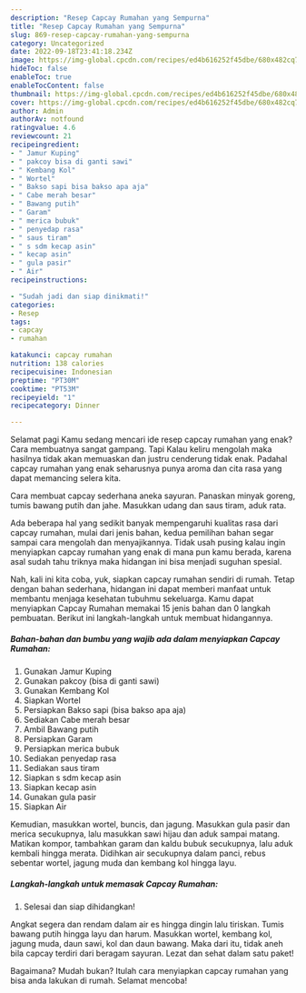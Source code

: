 ```yaml
---
description: "Resep Capcay Rumahan yang Sempurna"
title: "Resep Capcay Rumahan yang Sempurna"
slug: 869-resep-capcay-rumahan-yang-sempurna
category: Uncategorized
date: 2022-09-18T23:41:18.234Z
image: https://img-global.cpcdn.com/recipes/ed4b616252f45dbe/680x482cq70/capcay-rumahan-foto-resep-utama.jpg
hideToc: false
enableToc: true
enableTocContent: false
thumbnail: https://img-global.cpcdn.com/recipes/ed4b616252f45dbe/680x482cq70/capcay-rumahan-foto-resep-utama.jpg
cover: https://img-global.cpcdn.com/recipes/ed4b616252f45dbe/680x482cq70/capcay-rumahan-foto-resep-utama.jpg
author: Admin
authorAv: notfound
ratingvalue: 4.6
reviewcount: 21
recipeingredient:
- " Jamur Kuping"
- " pakcoy bisa di ganti sawi"
- " Kembang Kol"
- " Wortel"
- " Bakso sapi bisa bakso apa aja"
- " Cabe merah besar"
- " Bawang putih"
- " Garam"
- " merica bubuk"
- " penyedap rasa"
- " saus tiram"
- " s sdm kecap asin"
- " kecap asin"
- " gula pasir"
- " Air"
recipeinstructions:

- "Sudah jadi dan siap dinikmati!"
categories:
- Resep
tags:
- capcay
- rumahan

katakunci: capcay rumahan 
nutrition: 138 calories
recipecuisine: Indonesian
preptime: "PT30M"
cooktime: "PT53M"
recipeyield: "1"
recipecategory: Dinner

---
```



Selamat pagi Kamu sedang mencari ide resep capcay rumahan yang enak? Cara membuatnya sangat gampang. Tapi Kalau keliru mengolah maka hasilnya tidak akan memuaskan dan justru cenderung tidak enak. Padahal capcay rumahan yang enak seharusnya punya aroma dan cita rasa yang dapat memancing selera kita.


Cara membuat capcay sederhana aneka sayuran. Panaskan minyak goreng, tumis bawang putih dan jahe. Masukkan udang dan saus tiram, aduk rata.

Ada beberapa hal yang sedikit banyak mempengaruhi kualitas rasa dari capcay rumahan, mulai dari jenis bahan, kedua pemilihan bahan segar sampai cara mengolah dan menyajikannya. Tidak usah pusing kalau ingin menyiapkan capcay rumahan yang enak di mana pun kamu berada, karena asal sudah tahu triknya maka hidangan ini bisa menjadi suguhan spesial.


Nah, kali ini kita coba, yuk, siapkan capcay rumahan sendiri di rumah. Tetap dengan bahan sederhana, hidangan ini dapat memberi manfaat untuk membantu menjaga kesehatan tubuhmu sekeluarga. Kamu dapat menyiapkan Capcay Rumahan memakai 15 jenis bahan dan 0 langkah pembuatan. Berikut ini langkah-langkah untuk membuat hidangannya.

<!--inarticleads1-->

##### Bahan-bahan dan bumbu yang wajib ada dalam menyiapkan Capcay Rumahan:

1. Gunakan  Jamur Kuping
1. Gunakan  pakcoy (bisa di ganti sawi)
1. Gunakan  Kembang Kol
1. Siapkan  Wortel
1. Persiapkan  Bakso sapi (bisa bakso apa aja)
1. Sediakan  Cabe merah besar
1. Ambil  Bawang putih
1. Persiapkan  Garam
1. Persiapkan  merica bubuk
1. Sediakan  penyedap rasa
1. Sediakan  saus tiram
1. Siapkan  s sdm kecap asin
1. Siapkan  kecap asin
1. Gunakan  gula pasir
1. Siapkan  Air


Kemudian, masukkan wortel, buncis, dan jagung. Masukkan gula pasir dan merica secukupnya, lalu masukkan sawi hijau dan aduk sampai matang. Matikan kompor, tambahkan garam dan kaldu bubuk secukupnya, lalu aduk kembali hingga merata. Didihkan air secukupnya dalam panci, rebus sebentar wortel, jagung muda dan kembang kol hingga layu. 

<!--inarticleads2-->

##### Langkah-langkah untuk memasak Capcay Rumahan:


1. Selesai dan siap dihidangkan!

Angkat segera dan rendam dalam air es hingga dingin lalu tiriskan. Tumis bawang putih hingga layu dan harum. Masukkan wortel, kembang kol, jagung muda, daun sawi, kol dan daun bawang. Maka dari itu, tidak aneh bila capcay terdiri dari beragam sayuran. Lezat dan sehat dalam satu paket! 

Bagaimana? Mudah bukan? Itulah cara menyiapkan capcay rumahan yang bisa anda lakukan di rumah. Selamat mencoba!

